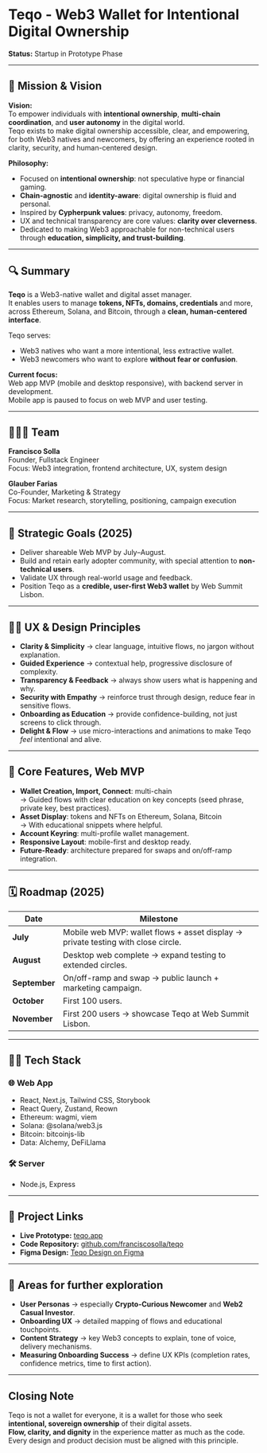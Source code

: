# Teqo - Web3 Wallet for Intentional Digital Ownership

**Status:** Startup in Prototype Phase

---

## 🚀 Mission & Vision

**Vision:**  
To empower individuals with **intentional ownership**, **multi-chain coordination**, and **user autonomy** in the digital world.  
Teqo exists to make digital ownership accessible, clear, and empowering, for both Web3 natives and newcomers, by offering an experience rooted in clarity, security, and human-centered design.

**Philosophy:**

- Focused on **intentional ownership**: not speculative hype or financial gaming.
- **Chain-agnostic** and **identity-aware**: digital ownership is fluid and personal.
- Inspired by **Cypherpunk values**: privacy, autonomy, freedom.
- UX and technical transparency are core values: **clarity over cleverness**.
- Dedicated to making Web3 approachable for non-technical users through **education, simplicity, and trust-building**.

---

## 🔍 Summary

**Teqo** is a Web3-native wallet and digital asset manager.  
It enables users to manage **tokens, NFTs, domains, credentials** and more, across Ethereum, Solana, and Bitcoin, through a **clean, human-centered interface**.

Teqo serves:

- Web3 natives who want a more intentional, less extractive wallet.
- Web3 newcomers who want to explore **without fear or confusion**.

**Current focus:**  
Web app MVP (mobile and desktop responsive), with backend server in development.  
Mobile app is paused to focus on web MVP and user testing.

---

## 🧑‍🤝‍🧑 Team

**Francisco Solla**  
Founder, Fullstack Engineer  
Focus: Web3 integration, frontend architecture, UX, system design

**Glauber Farias**  
Co-Founder, Marketing & Strategy  
Focus: Market research, storytelling, positioning, campaign execution

---

## 🎯 Strategic Goals (2025)

- Deliver shareable Web MVP by July–August.
- Build and retain early adopter community, with special attention to **non-technical users**.
- Validate UX through real-world usage and feedback.
- Position Teqo as a **credible, user-first Web3 wallet** by Web Summit Lisbon.

---

## 🧑‍🎨 UX & Design Principles

- **Clarity & Simplicity** → clear language, intuitive flows, no jargon without explanation.
- **Guided Experience** → contextual help, progressive disclosure of complexity.
- **Transparency & Feedback** → always show users what is happening and why.
- **Security with Empathy** → reinforce trust through design, reduce fear in sensitive flows.
- **Onboarding as Education** → provide confidence-building, not just screens to click through.
- **Delight & Flow** → use micro-interactions and animations to make Teqo _feel_ intentional and alive.

---

## 🧱 Core Features, Web MVP

- **Wallet Creation, Import, Connect**: multi-chain  
   → Guided flows with clear education on key concepts (seed phrase, private key, best practices).
- **Asset Display**: tokens and NFTs on Ethereum, Solana, Bitcoin  
   → With educational snippets where helpful.
- **Account Keyring**: multi-profile wallet management.
- **Responsive Layout**: mobile-first and desktop ready.
- **Future-Ready**: architecture prepared for swaps and on/off-ramp integration.

---

## 🗓 Roadmap (2025)

| Date          | Milestone                                                                         |
| ------------- | --------------------------------------------------------------------------------- |
| **July**      | Mobile web MVP: wallet flows + asset display → private testing with close circle. |
| **August**    | Desktop web complete → expand testing to extended circles.                        |
| **September** | On/off-ramp and swap → public launch + marketing campaign.                        |
| **October**   | First 100 users.                                                                  |
| **November**  | First 200 users → showcase Teqo at Web Summit Lisbon.                             |

---

## 🧑‍💻 Tech Stack

### 🌐 Web App

- React, Next.js, Tailwind CSS, Storybook
- React Query, Zustand, Reown
- Ethereum: wagmi, viem
- Solana: @solana/web3.js
- Bitcoin: bitcoinjs-lib
- Data: Alchemy, DeFiLlama

### 🛠 Server

- Node.js, Express

---

## 🔗 Project Links

- **Live Prototype:** [teqo.app](http://teqo.app)
- **Code Repository:** [github.com/franciscosolla/teqo](http://github.com/franciscosolla/teqo)
- **Figma Design:** [Teqo Design on Figma](https://www.figma.com/design/cdSqctVxKmW6ujcba09bzt/Mycelia?node-id=0-1&p=f&t=ZewQTzbp457BpxLV-0)

---

## 📌 Areas for further exploration

- **User Personas** → especially **Crypto-Curious Newcomer** and **Web2 Casual Investor**.
- **Onboarding UX** → detailed mapping of flows and educational touchpoints.
- **Content Strategy** → key Web3 concepts to explain, tone of voice, delivery mechanisms.
- **Measuring Onboarding Success** → define UX KPIs (completion rates, confidence metrics, time to first action).

---

## Closing Note

Teqo is not a wallet for everyone, it is a wallet for those who seek **intentional, sovereign ownership** of their digital assets.  
**Flow, clarity, and dignity** in the experience matter as much as the code.  
Every design and product decision must be aligned with this principle.
